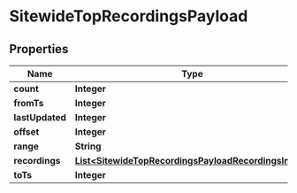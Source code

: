 

# SitewideTopRecordingsPayload


## Properties

| Name | Type | Description | Notes |
|------------ | ------------- | ------------- | -------------|
|**count** | **Integer** |  |  |
|**fromTs** | **Integer** |  |  |
|**lastUpdated** | **Integer** |  |  |
|**offset** | **Integer** |  |  |
|**range** | **String** |  |  |
|**recordings** | [**List&lt;SitewideTopRecordingsPayloadRecordingsInner&gt;**](SitewideTopRecordingsPayloadRecordingsInner.md) |  |  |
|**toTs** | **Integer** |  |  |



